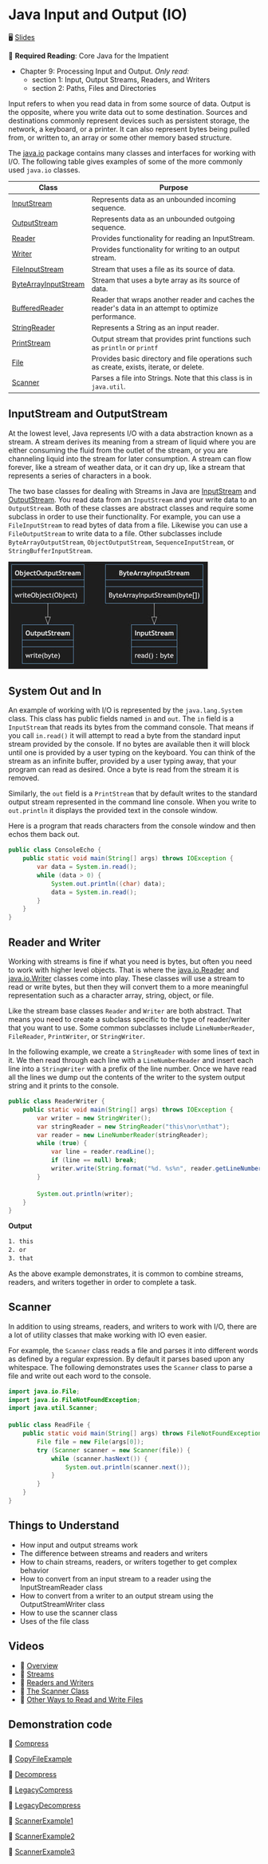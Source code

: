 # Java Input and Output (IO)

🖥️ [Slides](https://docs.google.com/presentation/d/1V_tMHZGJMwlB2it1C-KY-AtSMeXGSOUD/edit?usp=sharing&ouid=114081115660452804792&rtpof=true&sd=true)

📖 **Required Reading**: Core Java for the Impatient

- Chapter 9: Processing Input and Output. _Only read:_
  - section 1: Input, Output Streams, Readers, and Writers
  - section 2: Paths, Files and Directories

Input refers to when you read data in from some source of data. Output is the opposite, where you write data out to some destination. Sources and destinations commonly represent devices such as persistent storage, the network, a keyboard, or a printer. It can also represent bytes being pulled from, or written to, an array or some other memory based structure.

The [java.io](https://docs.oracle.com/javase/20/docs/api/java/io/package-summary.html) package contains many classes and interfaces for working with I/O. The following table gives examples of some of the more commonly used `java.io` classes.

| Class                                                                                                | Purpose                                                                                              |
| ---------------------------------------------------------------------------------------------------- | ---------------------------------------------------------------------------------------------------- |
| [InputStream](https://docs.oracle.com/javase/20/docs/api/java/io/InputStream.html)                   | Represents data as an unbounded incoming sequence.                                                   |
| [OutputStream](https://docs.oracle.com/javase/20/docs/api/java/io/OutputStream.html)                 | Represents data as an unbounded outgoing sequence.                                                   |
| [Reader](https://docs.oracle.com/javase/20/docs/api/java/io/Reader.html)                             | Provides functionality for reading an InputStream.                                                   |
| [Writer](https://docs.oracle.com/javase/20/docs/api/java/io/Writer.html)                             | Provides functionality for writing to an output stream.                                              |
| [FileInputStream](https://docs.oracle.com/javase/20/docs/api/java/io/FileInputStream.html)           | Stream that uses a file as its source of data.                                                       |
| [ByteArrayInputStream](https://docs.oracle.com/javase/20/docs/api/java/io/ByteArrayInputStream.html) | Stream that uses a byte array as its source of data.                                                 |
| [BufferedReader](https://docs.oracle.com/javase/20/docs/api/java/io/BufferedReader.html)             | Reader that wraps another reader and caches the reader's data in an attempt to optimize performance. |
| [StringReader](https://docs.oracle.com/javase/20/docs/api/java/io/StringReader.html)                 | Represents a String as an input reader.                                                              |
| [PrintStream](https://docs.oracle.com/en/java/javase/20/docs/api/java.base/java/io/PrintStream.html) | Output stream that provides print functions such as `println` or `printf`                            |
| [File](https://docs.oracle.com/javase/20/docs/api/java/io/File.html)                                 | Provides basic directory and file operations such as create, exists, iterate, or delete.             |
| [Scanner]()                                                                                          | Parses a file into Strings. Note that this class is in `java.util`.                                  |

## InputStream and OutputStream

At the lowest level, Java represents I/O with a data abstraction known as a stream. A stream derives its meaning from a stream of liquid where you are either consuming the fluid from the outlet of the stream, or you are channeling liquid into the stream for later consumption. A stream can flow forever, like a stream of weather data, or it can dry up, like a stream that represents a series of characters in a book.

The two base classes for dealing with Streams in Java are [InputStream](https://docs.oracle.com/javase/20/docs/api/java/io/InputStream.html) and [OutputStream](https://docs.oracle.com/javase/20/docs/api/java/io/OutputStream.html). You read data from an `InputStream` and your write data to an `OutputStream`. Both of these classes are abstract classes and require some subclass in order to use their functionality. For example, you can use a `FileInputStream` to read bytes of data from a file. Likewise you can use a `FileOutputStream` to write data to a file. Other subclasses include `ByteArrayOutputStream`, `ObjectOutputStream`, `SequenceInputStream`, or `StringBufferInputStream`.

![Input Output Classes](InputOutputClasses.jpg)

## System Out and In

An example of working with I/O is represented by the `java.lang.System` class. This class has public fields named `in` and `out`. The `in` field is a `InputStream` that reads its bytes from the command console. That means if you call `in.read()` it will attempt to read a byte from the standard input stream provided by the console. If no bytes are available then it will block until one is provided by a user typing on the keyboard. You can think of the stream as an infinite buffer, provided by a user typing away, that your program can read as desired. Once a byte is read from the stream it is removed.

Similarly, the `out` field is a `PrintStream` that by default writes to the standard output stream represented in the command line console. When you write to `out.println` it displays the provided text in the console window.

Here is a program that reads characters from the console window and then echos them back out.

```java
public class ConsoleEcho {
    public static void main(String[] args) throws IOException {
        var data = System.in.read();
        while (data > 0) {
            System.out.println((char) data);
            data = System.in.read();
        }
    }
}
```

## Reader and Writer

Working with streams is fine if what you need is bytes, but often you need to work with higher level objects. That is where the [java.io.Reader]() and [java.io.Writer]() classes come into play. These classes will use a stream to read or write bytes, but then they will convert them to a more meaningful representation such as a character array, string, object, or file.

Like the stream base classes `Reader` and `Writer` are both abstract. That means you need to create a subclass specific to the type of reader/writer that you want to use. Some common subclasses include `LineNumberReader`, `FileReader`, `PrintWriter`, or `StringWriter`.

In the following example, we create a `StringReader` with some lines of text in it. We then read through each line with a `LineNumberReader` and insert each line into a `StringWriter` with a prefix of the line number. Once we have read all the lines we dump out the contents of the writer to the system output string and it prints to the console.

```java
public class ReaderWriter {
    public static void main(String[] args) throws IOException {
        var writer = new StringWriter();
        var stringReader = new StringReader("this\nor\nthat");
        var reader = new LineNumberReader(stringReader);
        while (true) {
            var line = reader.readLine();
            if (line == null) break;
            writer.write(String.format("%d. %s%n", reader.getLineNumber(), line));
        }

        System.out.println(writer);
    }
}
```

**Output**

```txt
1. this
2. or
3. that
```

As the above example demonstrates, it is common to combine streams, readers, and writers together in order to complete a task.

## Scanner

In addition to using streams, readers, and writers to work with I/O, there are a lot of utility classes that make working with IO even easier.

For example, the `Scanner` class reads a file and parses it into different words as defined by a regular expression. By default it parses based upon any whitespace. The following demonstrates uses the `Scanner` class to parse a file and write out each word to the console.

```java
import java.io.File;
import java.io.FileNotFoundException;
import java.util.Scanner;

public class ReadFile {
    public static void main(String[] args) throws FileNotFoundException {
        File file = new File(args[0]);
        try (Scanner scanner = new Scanner(file)) {
            while (scanner.hasNext()) {
                System.out.println(scanner.next());
            }
        }
    }
}
```

## Things to Understand

- How input and output streams work
- The difference between streams and readers and writers
- How to chain streams, readers, or writers together to get complex behavior
- How to convert from an input stream to a reader using the InputStreamReader class
- How to convert from a writer to an output stream using the OutputStreamWriter class
- How to use the scanner class
- Uses of the file class

## Videos

- 🎥 [Overview](https://byu.hosted.panopto.com/Panopto/Pages/Viewer.aspx?id=9c064639-8e05-4d4c-b458-ad64014cbb24&start=0)
- 🎥 [Streams](https://byu.hosted.panopto.com/Panopto/Pages/Viewer.aspx?id=8db201b9-9a04-4cbf-8a99-ad64014ddd56&start=0)
- 🎥 [Readers and Writers](https://byu.hosted.panopto.com/Panopto/Pages/Viewer.aspx?id=66d67329-cc52-4533-a2b4-ad64015237cf&start=0)
- 🎥 [The Scanner Class](https://byu.hosted.panopto.com/Panopto/Pages/Viewer.aspx?id=7dcd4a30-0b07-4e6a-9341-ad640153f4b8&start=0)
- 🎥 [Other Ways to Read and Write Files](https://byu.hosted.panopto.com/Panopto/Pages/Viewer.aspx?id=ef902529-f41c-402d-be3d-ad640156133a&start=0)

## Demonstration code

📁 [Compress](example-code/Compress.java)

📁 [CopyFileExample](example-code/CopyFileExample.java)

📁 [Decompress](example-code/Decompress.java)

📁 [LegacyCompress](example-code/LegacyCompress.java)

📁 [LegacyDecompress](example-code/LegacyDecompress.java)

📁 [ScannerExample1](example-code/ScannerExample1.java)

📁 [ScannerExample2](example-code/ScannerExample2.java)

📁 [ScannerExample3](example-code/ScannerExample3.java)
